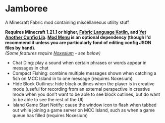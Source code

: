 # Jamboree

A Minecraft Fabric mod containing miscellaneous utility stuff

**Requires Minecraft 1.21.1 or higher, [Fabric Language Kotlin](https://modrinth.com/mod/fabric-language-kotlin),
and [Yet Another Config Lib](https://modrinth.com/mod/yacl).
[Mod Menu](https://modrinth.com/mod/modmenu) is an optional dependency
(though I'd recommend it unless you are particularly fond of editing
config JSON files by hand).**  
_(Some features require [Noxesium](https://modrinth.com/mod/noxesium) - see below)_

- Chat Ding: play a sound when certain phrases or words appear in messages in chat
- Compact Fishing: combine multiple messages shown when catching a fish on MCC Island in to one message (requires Noxesium)
- Hide Block Outlines: hide block outlines when the player is in creative mode (useful for recording from an external perspective in creative mode when you don't want to be able to see block outlines, but do want to be able to see the rest of the UI)
- Island Game Start Notify: cause the window icon to flash when tabbed out while joining a game server on MCC Island, such as when a game queue has filled (requires Noxesium)
